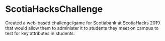 # ScotiaHacksChallenge

Created a web-based challenge/game for Scotiabank at ScotiaHacks 2019 that would allow them to administer it to students they meet on
campus to test for key attributes in students.
